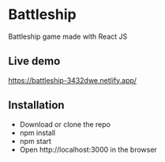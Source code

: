 # Battleship

Battleship game made with React JS

## Live demo

https://battleship-3432dwe.netlify.app/

## Installation

- Download or clone the repo
- npm install
- npm start
- Open http://localhost:3000 in the browser